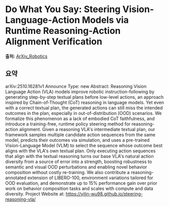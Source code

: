 # Do What You Say: Steering Vision-Language-Action Models via Runtime Reasoning-Action Alignment Verification

**출처:** [ArXiv_Robotics](https://arxiv.org/abs/2510.16281)

## 요약
arXiv:2510.16281v1 Announce Type: new
Abstract: Reasoning Vision Language Action (VLA) models improve robotic instruction-following by generating step-by-step textual plans before low-level actions, an approach inspired by Chain-of-Thought (CoT) reasoning in language models. Yet even with a correct textual plan, the generated actions can still miss the intended outcomes in the plan, especially in out-of-distribution (OOD) scenarios. We formalize this phenomenon as a lack of embodied CoT faithfulness, and introduce a training-free, runtime policy steering method for reasoning-action alignment. Given a reasoning VLA's intermediate textual plan, our framework samples multiple candidate action sequences from the same model, predicts their outcomes via simulation, and uses a pre-trained Vision-Language Model (VLM) to select the sequence whose outcome best aligns with the VLA's own textual plan. Only executing action sequences that align with the textual reasoning turns our base VLA's natural action diversity from a source of error into a strength, boosting robustness to semantic and visual OOD perturbations and enabling novel behavior composition without costly re-training. We also contribute a reasoning-annotated extension of LIBERO-100, environment variations tailored for OOD evaluation, and demonstrate up to 15% performance gain over prior work on behavior composition tasks and scales with compute and data diversity. Project Website at: https://yilin-wu98.github.io/steering-reasoning-vla/
